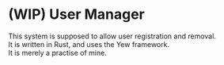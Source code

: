 # (WIP) User Manager
This system is supposed to allow user registration and removal.  
It is written in Rust, and uses the Yew framework.  
It is merely a practise of mine.
